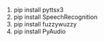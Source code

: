 1. pip install pyttsx3
2. pip install SpeechRecognition
3. pip install fuzzywuzzy
4. pip install PyAudio